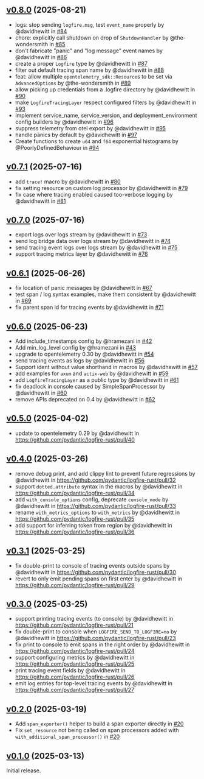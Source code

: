 ## [v0.8.0] (2025-08-21)

* logs: stop sending `logfire.msg`, test `event_name` properly by @davidhewitt in [#84](https://github.com/pydantic/logfire-rust/pull/84)
* chore: explicitly call shutdown on drop of `ShutdownHandler` by @the-wondersmith in [#85](https://github.com/pydantic/logfire-rust/pull/85)
* don't fabricate "panic" and "log message" event names by @davidhewitt in [#86](https://github.com/pydantic/logfire-rust/pull/86)
* create a proper `Logfire` type by @davidhewitt in [#87](https://github.com/pydantic/logfire-rust/pull/87)
* filter out default tracing span name by @davidhewitt in [#88](https://github.com/pydantic/logfire-rust/pull/88)
* feat: allow multiple `opentelemetry_sdk::Resource`s to be set via `AdvancedOptions` by @the-wondersmith in [#89](https://github.com/pydantic/logfire-rust/pull/89)
* allow picking up credentials from a .logfire directory by @davidhewitt in [#90](https://github.com/pydantic/logfire-rust/pull/90)
* make `LogfireTracingLayer` respect configured filters by @davidhewitt in [#93](https://github.com/pydantic/logfire-rust/pull/93)
* implement service_name, service_version, and deployment_environment config builders by @davidhewitt in [#96](https://github.com/pydantic/logfire-rust/pull/96)
* suppress telemetry from otel export by @davidhewitt in [#95](https://github.com/pydantic/logfire-rust/pull/95)
* handle panics by default by @davidhewitt in [#97](https://github.com/pydantic/logfire-rust/pull/97)
* Create functions to create `u64` and `f64` exponential histograms by @PoorlyDefinedBehaviour in [#94](https://github.com/pydantic/logfire-rust/pull/94)

## [v0.7.1] (2025-07-16)

* add `trace!` macro by @davidhewitt in [#80](https://github.com/pydantic/logfire-rust/pull/80)
* fix setting resource on custom log processor by @davidhewitt in [#79](https://github.com/pydantic/logfire-rust/pull/79)
* fix case where tracing enabled caused too-verbose logging by @davidhewitt in [#81](https://github.com/pydantic/logfire-rust/pull/81)

## [v0.7.0] (2025-07-16)

* export logs over logs stream by @davidhewitt in [#73](https://github.com/pydantic/logfire-rust/pull/73)
* send log bridge data over logs stream by @davidhewitt in [#74](https://github.com/pydantic/logfire-rust/pull/74)
* send tracing event logs over logs stream by @davidhewitt in [#75](https://github.com/pydantic/logfire-rust/pull/75)
* support tracing metrics layer by @davidhewitt in [#76](https://github.com/pydantic/logfire-rust/pull/76)

## [v0.6.1] (2025-06-26)

* fix location of panic messages by @davidhewitt in [#67](https://github.com/pydantic/logfire-rust/pull/67)
* test span / log syntax examples, make them consistent by @davidhewitt in [#69](https://github.com/pydantic/logfire-rust/pull/69)
* fix parent span id for tracing events by @davidhewitt in [#71](https://github.com/pydantic/logfire-rust/pull/71)

## [v0.6.0] (2025-06-23)

* Add include_timestamps config by @hramezani in [#42](https://github.com/pydantic/logfire-rust/pull/42)
* Add min_log_level config by @hramezani in [#43](https://github.com/pydantic/logfire-rust/pull/43)
* upgrade to opentelemetry 0.30 by @davidhewitt in [#54](https://github.com/pydantic/logfire-rust/pull/54)
* send tracing events as logs by @davidhewitt in [#56](https://github.com/pydantic/logfire-rust/pull/56)
* Support ident without value shorthand in macros by @davidhewitt in [#57](https://github.com/pydantic/logfire-rust/pull/57)
* add examples for `axum` and `actix-web` by @davidhewitt in [#59](https://github.com/pydantic/logfire-rust/pull/59)
* add `LogfireTracingLayer` as a public type by @davidhewitt in [#61](https://github.com/pydantic/logfire-rust/pull/61)
* fix deadlock in console caused by SimpleSpanProcessor by @davidhewitt in [#60](https://github.com/pydantic/logfire-rust/pull/60)
* remove APIs deprecated on 0.4 by @davidhewitt in [#62](https://github.com/pydantic/logfire-rust/pull/62)

## [v0.5.0] (2025-04-02)

* update to opentelemetry 0.29 by @davidhewitt in https://github.com/pydantic/logfire-rust/pull/40

## [v0.4.0] (2025-03-26)

* remove debug print, and add clippy lint to prevent future regressions by @davidhewitt in https://github.com/pydantic/logfire-rust/pull/32
* support `dotted.attribute` syntax in the macros by @davidhewitt in https://github.com/pydantic/logfire-rust/pull/34
* add `with_console_options` config, deprecate `console_mode` by @davidhewitt in https://github.com/pydantic/logfire-rust/pull/33
* rename `with_metrics_options` to `with_metrics` by @davidhewitt in https://github.com/pydantic/logfire-rust/pull/35
* add support for inferring token from region by @davidhewitt in https://github.com/pydantic/logfire-rust/pull/36

## [v0.3.1] (2025-03-25)

* fix double-print to console of tracing events outside spans by @davidhewitt in https://github.com/pydantic/logfire-rust/pull/30
* revert to only emit pending spans on first enter by @davidhewitt in https://github.com/pydantic/logfire-rust/pull/29

## [v0.3.0] (2025-03-25)

* support printing tracing events (to console) by @davidhewitt in https://github.com/pydantic/logfire-rust/pull/21
* fix double-print to console when `LOGFIRE_SEND_TO_LOGFIRE=no` by @davidhewitt in https://github.com/pydantic/logfire-rust/pull/23
* fix print to console to emit spans in the right order by @davidhewitt in https://github.com/pydantic/logfire-rust/pull/24
* support configuring metrics by @davidhewitt in https://github.com/pydantic/logfire-rust/pull/25
* print tracing event fields by @davidhewitt in https://github.com/pydantic/logfire-rust/pull/26
* emit log entries for top-level tracing events by @davidhewitt in https://github.com/pydantic/logfire-rust/pull/27

## [v0.2.0] (2025-03-19)

* Add `span_exporter()` helper to build a span exporter directly in [#20](https://github.com/pydantic/logfire-rust/pull/20)
* Fix `set_resource` not being called on span processors added with `with_additional_span_processor()` in [#20](https://github.com/pydantic/logfire-rust/pull/20)

## [v0.1.0] (2025-03-13)

Initial release.

[v0.1.0]: https://github.com/pydantic/logfire-rust/commits/v0.1.0
[v0.2.0]: https://github.com/pydantic/logfire-rust/compare/v0.1.0..v0.2.0
[v0.3.0]: https://github.com/pydantic/logfire-rust/compare/v0.2.0..v0.3.0
[v0.3.1]: https://github.com/pydantic/logfire-rust/compare/v0.3.0..v0.3.1
[v0.4.0]: https://github.com/pydantic/logfire-rust/compare/v0.3.1..v0.4.0
[v0.5.0]: https://github.com/pydantic/logfire-rust/compare/v0.4.0..v0.5.0
[v0.6.0]: https://github.com/pydantic/logfire-rust/compare/v0.5.0..v0.6.0
[v0.6.1]: https://github.com/pydantic/logfire-rust/compare/v0.6.0..v0.6.1
[v0.7.0]: https://github.com/pydantic/logfire-rust/compare/v0.6.1..v0.7.0
[v0.7.1]: https://github.com/pydantic/logfire-rust/compare/v0.7.0..v0.7.1
[v0.8.0]: https://github.com/pydantic/logfire-rust/compare/v0.7.1..v0.8.0
